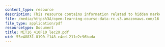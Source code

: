 ```yaml
---
content_type: resource
description: This resource contains information related to hidden markov models.
file: /media/https%3A/open-learning-course-data-rc.s3.amazonaws.com/16-410-principles-of-autonomy-and-decision-making-fall-2010/55e488318190f148c4ed211e2c96bada_MIT16_410F10_lec20.pdf
file_type: application/pdf
resourcetype: Document
title: MIT16_410F10_lec20.pdf
uid: 55e48831-8190-f148-c4ed-211e2c96bada
---
```

